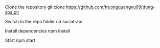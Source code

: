 Clone the repository
git clone https://github.com/truongquangvu09/dung-spa.git

Switch to the repo folder
cd social-api

Install dependencies
npm install

Start
npm start
